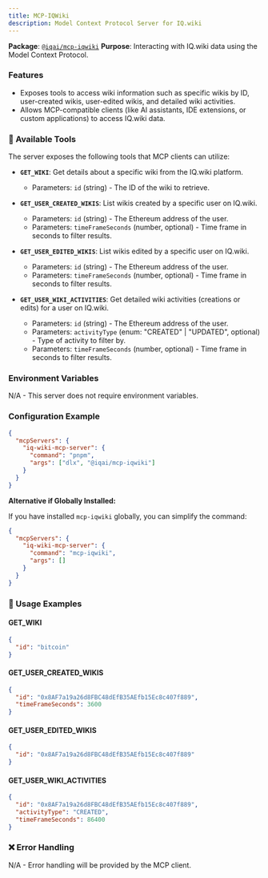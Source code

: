 ```yaml
---
title: MCP-IQWiki
description: Model Context Protocol Server for IQ.wiki
---
```


**Package**: [`@iqai/mcp-iqwiki`](https://www.npmjs.com/package/@iqai/mcp-iqwiki)
**Purpose**: Interacting with IQ.wiki data using the Model Context Protocol.

### Features

- Exposes tools to access wiki information such as specific wikis by ID, user-created wikis, user-edited wikis, and detailed wiki activities.
- Allows MCP-compatible clients (like AI assistants, IDE extensions, or custom applications) to access IQ.wiki data.

### 🔧 Available Tools

The server exposes the following tools that MCP clients can utilize:

- **`GET_WIKI`**: Get details about a specific wiki from the IQ.wiki platform.

  - Parameters: `id` (string) - The ID of the wiki to retrieve.

- **`GET_USER_CREATED_WIKIS`**: List wikis created by a specific user on IQ.wiki.

  - Parameters: `id` (string) - The Ethereum address of the user.
  - Parameters: `timeFrameSeconds` (number, optional) - Time frame in seconds to filter results.

- **`GET_USER_EDITED_WIKIS`**: List wikis edited by a specific user on IQ.wiki.

  - Parameters: `id` (string) - The Ethereum address of the user.
  - Parameters: `timeFrameSeconds` (number, optional) - Time frame in seconds to filter results.

- **`GET_USER_WIKI_ACTIVITIES`**: Get detailed wiki activities (creations or edits) for a user on IQ.wiki.
  - Parameters: `id` (string) - The Ethereum address of the user.
  - Parameters: `activityType` (enum: "CREATED" | "UPDATED", optional) - Type of activity to filter by.
  - Parameters: `timeFrameSeconds` (number, optional) - Time frame in seconds to filter results.

### Environment Variables

N/A - This server does not require environment variables.

### Configuration Example

```json
{
  "mcpServers": {
    "iq-wiki-mcp-server": {
      "command": "pnpm",
      "args": ["dlx", "@iqai/mcp-iqwiki"]
    }
  }
}
```

**Alternative if Globally Installed:**

If you have installed `mcp-iqwiki` globally, you can simplify the command:

```json
{
  "mcpServers": {
    "iq-wiki-mcp-server": {
      "command": "mcp-iqwiki",
      "args": []
    }
  }
}
```

### 🎯 Usage Examples

#### GET_WIKI

```json
{
  "id": "bitcoin"
}
```

#### GET_USER_CREATED_WIKIS

```json
{
  "id": "0x8AF7a19a26d8FBC48dEfB35AEfb15Ec8c407f889",
  "timeFrameSeconds": 3600
}
```

#### GET_USER_EDITED_WIKIS

```json
{
  "id": "0x8AF7a19a26d8FBC48dEfB35AEfb15Ec8c407f889"
}
```

#### GET_USER_WIKI_ACTIVITIES

```json
{
  "id": "0x8AF7a19a26d8FBC48dEfB35AEfb15Ec8c407f889",
  "activityType": "CREATED",
  "timeFrameSeconds": 86400
}
```

### ❌ Error Handling

N/A - Error handling will be provided by the MCP client.
